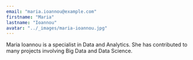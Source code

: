 ```yaml
---
email: "maria.ioannou@example.com"
firstname: "Maria"
lastname: "Ioannou"
avatar: "../_images/maria-ioannou.jpg"
---
```


Maria Ioannou is a specialist in Data and Analytics. She has contributed to many projects involving Big Data and Data Science.
